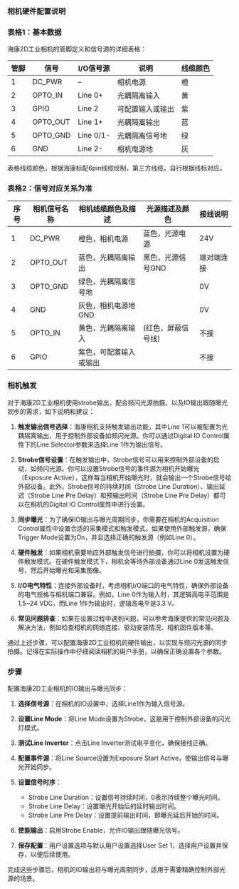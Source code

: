 ### 相机硬件配置说明

### 表格1：基本数据

海康2D工业相机的管脚定义和信号源的详细表格：

| 管脚 | 信号     | I/O信号源 | 说明             | 线缆颜色 |
| ---- | -------- | --------- | ---------------- | -------- |
| 1    | DC_PWR   | –         | 相机电源         | 橙       |
| 2    | OPTO_IN  | Line 0+   | 光耦隔离输入     | 黄       |
| 3    | GPIO     | Line 2    | 可配置输入或输出 | 紫       |
| 4    | OPTO_OUT | Line 1+   | 光耦隔离输出     | 蓝       |
| 5    | OPTO_GND | Line 0/1- | 光耦隔离信号地   | 绿       |
| 6    | GND      | Line 2-   | 相机电源地       | 灰       |

表格线缆颜色，根据海康标配6pin线缆绘制，第三方线缆，自行根据线标对应。

### 表格2：信号对应关系为准

| 序号 | 相机信号名称 | 相机线缆颜色及描述     | 光源描述及颜色     | 接线说明   |
| ---- | ------------ | ---------------------- | ------------------ | ---------- |
| 1    | DC_PWR       | 橙色，相机电源         | 蓝色，光源电源     | 24V        |
| 2    | OPTO_OUT     | 蓝色，光耦隔离输出     | 黑色，光源信号GND  | 端对端连接 |
| 3    | OPTO_GND     | 绿色，光耦隔离信号地   |                    | 0V         |
| 4    | GND          | 灰色，相机电源地GND    |                    | 0V         |
| 5    | OPTO_IN      | 黄色，光耦隔离输入     | (红色，屏蔽信号线) | 不接       |
| 6    | GPIO         | 紫色，可配置输入或输出 |                    | 不接       |



### 相机触发

对于海康2D工业相机使用strobe输出，配合频闪光源拍摄，以及IO输出跟随曝光同步的需求，如下说明和建议：

1. **触发输出信号选择**：海康相机支持触发输出功能，其中Line 1可以被配置为光耦隔离输出，用于控制外部设备如频闪光源。你可以通过Digital IO Control属性下的Line Selector参数来选择Line 1作为输出信号。

2. **Strobe信号设置**：在触发输出中，Strobe信号可以用来控制外部设备的启动，如频闪光源。你可以设置Strobe信号的事件源为相机开始曝光（Exposure Active），这样每当相机开始曝光时，就会输出一个Strobe信号给外部设备。此外，Strobe信号的持续时间（Strobe Line Duration）、输出延迟（Strobe Line Pre Delay）和预输出时间（Strobe Line Pre Delay）都可以在相机的Digital IO Control属性中进行设置。

3. **同步曝光**：为了确保IO输出与曝光周期同步，你需要在相机的Acquisition Control属性中设置合适的采集模式和触发模式。如果使用外部触发源，确保Trigger Mode设置为On，并且选择正确的触发源（例如Line 0）。

4. **硬件触发**：如果相机需要响应外部触发信号进行拍摄，你可以将相机设置为硬件触发模式。在硬件触发模式下，相机会等待外部设备通过Line 0发送触发信号，然后开始曝光和采集图像。

5. **I/O电气特性**：连接外部设备时，考虑相机I/O端口的电气特性，确保外部设备的电气规格与相机端口兼容。例如，Line 0作为输入时，其逻辑高电平范围是1.5~24 VDC，而Line 1作为输出时，逻辑高电平是3.3 V。

6. **常见问题排查**：如果在设置过程中遇到问题，可以参考海康提供的常见问题及解决方法，例如检查相机的网络连接、驱动安装情况、相机固件版本等。

通过上述步骤，可以配置海康2D工业相机的硬件输出，以实现与频闪光源的同步拍摄。记得在实际操作中仔细阅读相机的用户手册，以确保正确设置各个参数。

### 步骤

配置海康2D工业相机的IO输出与曝光同步：

1. **选择信号源**：在相机的IO设置中，选择Line1作为输入信号源。

2. **设置Line Mode**：将Line Mode设置为Strobe，这是用于控制外部设备的闪光灯模式。

3. **测试Line Inverter**：点击Line Inverter测试电平变化，确保接线正确。

4. **配置事件源**：将Line Source设置为Exposure Start Active，使输出信号与曝光开始同步。

5. **设置信号时序**：
   - Strobe Line Duration：设置信号持续时间，0表示持续整个曝光时间。
   - Strobe Line Delay：设置曝光开始后的延时输出时间。
   - Strobe Line Pre Delay：设置提前输出时间，即曝光延后开始的时间。

6. **使能输出**：启用Strobe Enable，允许IO输出跟随曝光信号。

7. **保存配置**：用户设置选项与默认用户设置选择User Set 1，选择用户设置并保存，以便后续使用。

完成这些步骤后，相机的IO输出将与曝光周期同步，适用于需要精确控制外部光源的场景。

